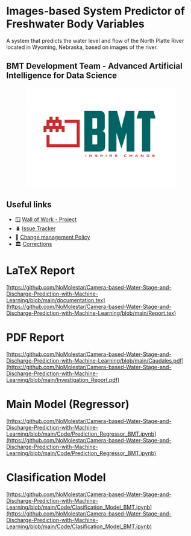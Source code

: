 
# Images-based System Predictor of Freshwater Body Variables
A system that predicts the water level and flow of the North Platte River located in Wyoming, Nebraska, based on images of the river.

## BMT Development Team - Advanced Artificial Intelligence for Data Science
<p align="center">
    <img src="https://github.com/NoMolestar/Driving-Behavior-IA/blob/main/.github/images/LogoBMT.PNG" alt="logo-bmt" width="400"/>
</p>

## Useful links
- 🪟 [Wall of Work - Project](https://github.com/users/NoMolestar/projects/1)
- 🪲 [Issue Tracker](https://github.com/NoMolestar/Driving-Behavior-IA/issues)
- 📑 [Change management Policy](.github/CONTRIBUTING.md)
- 🏛️ [Corrections](Corrections.md)

# LaTeX Report
[https://github.com/NoMolestar/Camera-based-Water-Stage-and-Discharge-Prediction-with-Machine-Learning/blob/main/documentation.tex](https://github.com/NoMolestar/Camera-based-Water-Stage-and-Discharge-Prediction-with-Machine-Learning/blob/main/Report.tex)

# PDF Report
[https://github.com/NoMolestar/Camera-based-Water-Stage-and-Discharge-Prediction-with-Machine-Learning/blob/main/Caudales.pdf](https://github.com/NoMolestar/Camera-based-Water-Stage-and-Discharge-Prediction-with-Machine-Learning/blob/main/Investigation_Report.pdf)

# Main Model (Regressor)
[https://github.com/NoMolestar/Camera-based-Water-Stage-and-Discharge-Prediction-with-Machine-Learning/blob/main/Code/Prediction_Regressor_BMT.ipynb](https://github.com/NoMolestar/Camera-based-Water-Stage-and-Discharge-Prediction-with-Machine-Learning/blob/main/Code/Prediction_Regressor_BMT.ipynb)

# Clasification Model
[https://github.com/NoMolestar/Camera-based-Water-Stage-and-Discharge-Prediction-with-Machine-Learning/blob/main/Code/Clasification_Model_BMT.ipynb](https://github.com/NoMolestar/Camera-based-Water-Stage-and-Discharge-Prediction-with-Machine-Learning/blob/main/Code/Clasification_Model_BMT.ipynb)
